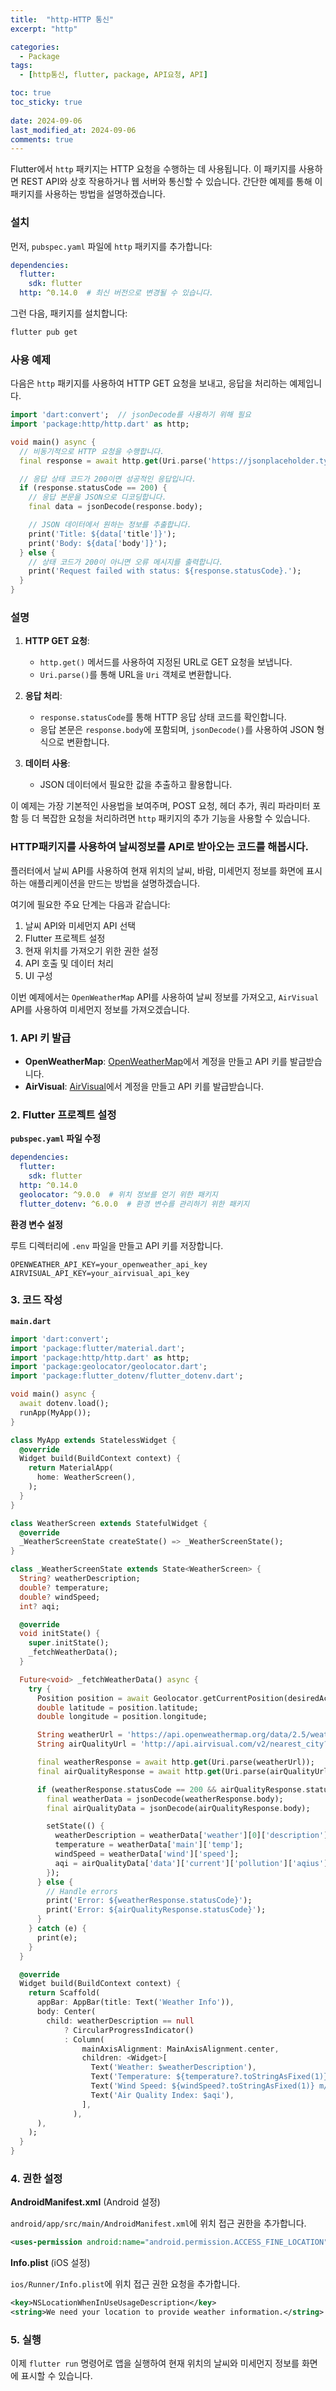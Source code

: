 ```yaml
---
title:  "http-HTTP 통신" 
excerpt: "http"

categories:
  - Package
tags:
  - [http통신, flutter, package, API요청, API]

toc: true
toc_sticky: true
 
date: 2024-09-06
last_modified_at: 2024-09-06
comments: true
---
```



Flutter에서 `http` 패키지는 HTTP 요청을 수행하는 데 사용됩니다. 이 패키지를 사용하면 REST API와 상호 작용하거나 웹 서버와 통신할 수 있습니다. 간단한 예제를 통해 이 패키지를 사용하는 방법을 설명하겠습니다.

### 설치

먼저, `pubspec.yaml` 파일에 `http` 패키지를 추가합니다:

```yaml
dependencies:
  flutter:
    sdk: flutter
  http: ^0.14.0  # 최신 버전으로 변경될 수 있습니다.
```

그런 다음, 패키지를 설치합니다:

```bash
flutter pub get
```

### 사용 예제

다음은 `http` 패키지를 사용하여 HTTP GET 요청을 보내고, 응답을 처리하는 예제입니다.

```dart
import 'dart:convert';  // jsonDecode를 사용하기 위해 필요
import 'package:http/http.dart' as http;

void main() async {
  // 비동기적으로 HTTP 요청을 수행합니다.
  final response = await http.get(Uri.parse('https://jsonplaceholder.typicode.com/posts/1'));

  // 응답 상태 코드가 200이면 성공적인 응답입니다.
  if (response.statusCode == 200) {
    // 응답 본문을 JSON으로 디코딩합니다.
    final data = jsonDecode(response.body);

    // JSON 데이터에서 원하는 정보를 추출합니다.
    print('Title: ${data['title']}');
    print('Body: ${data['body']}');
  } else {
    // 상태 코드가 200이 아니면 오류 메시지를 출력합니다.
    print('Request failed with status: ${response.statusCode}.');
  }
}
```

### 설명

1. **HTTP GET 요청**:
   - `http.get()` 메서드를 사용하여 지정된 URL로 GET 요청을 보냅니다.
   - `Uri.parse()`를 통해 URL을 `Uri` 객체로 변환합니다.

2. **응답 처리**:
   - `response.statusCode`를 통해 HTTP 응답 상태 코드를 확인합니다.
   - 응답 본문은 `response.body`에 포함되며, `jsonDecode()`를 사용하여 JSON 형식으로 변환합니다.

3. **데이터 사용**:
   - JSON 데이터에서 필요한 값을 추출하고 활용합니다.

이 예제는 가장 기본적인 사용법을 보여주며, POST 요청, 헤더 추가, 쿼리 파라미터 포함 등 더 복잡한 요청을 처리하려면 `http` 패키지의 추가 기능을 사용할 수 있습니다.





### HTTP패키지를 사용하여 날씨정보를 API로 받아오는 코드를 해봅시다.

플러터에서 날씨 API를 사용하여 현재 위치의 날씨, 바람, 미세먼지 정보를 화면에 표시하는 애플리케이션을 만드는 방법을 설명하겠습니다. 

여기에 필요한 주요 단계는 다음과 같습니다:

1. 날씨 API와 미세먼지 API 선택
2. Flutter 프로젝트 설정
3. 현재 위치를 가져오기 위한 권한 설정
4. API 호출 및 데이터 처리
5. UI 구성

이번 예제에서는 `OpenWeatherMap` API를 사용하여 날씨 정보를 가져오고, `AirVisual` API를 사용하여 미세먼지 정보를 가져오겠습니다.

### 1. API 키 발급

- **OpenWeatherMap**: [OpenWeatherMap](https://openweathermap.org/)에서 계정을 만들고 API 키를 발급받습니다.
- **AirVisual**: [AirVisual](https://www.iqair.com/world-air-quality)에서 계정을 만들고 API 키를 발급받습니다.

### 2. Flutter 프로젝트 설정

**`pubspec.yaml` 파일 수정**

```yaml
dependencies:
  flutter:
    sdk: flutter
  http: ^0.14.0
  geolocator: ^9.0.0  # 위치 정보를 얻기 위한 패키지
  flutter_dotenv: ^6.0.0  # 환경 변수를 관리하기 위한 패키지
```

**환경 변수 설정**

루트 디렉터리에 `.env` 파일을 만들고 API 키를 저장합니다.

```
OPENWEATHER_API_KEY=your_openweather_api_key
AIRVISUAL_API_KEY=your_airvisual_api_key
```

### 3. 코드 작성

**`main.dart`**

```dart
import 'dart:convert';
import 'package:flutter/material.dart';
import 'package:http/http.dart' as http;
import 'package:geolocator/geolocator.dart';
import 'package:flutter_dotenv/flutter_dotenv.dart';

void main() async {
  await dotenv.load();
  runApp(MyApp());
}

class MyApp extends StatelessWidget {
  @override
  Widget build(BuildContext context) {
    return MaterialApp(
      home: WeatherScreen(),
    );
  }
}

class WeatherScreen extends StatefulWidget {
  @override
  _WeatherScreenState createState() => _WeatherScreenState();
}

class _WeatherScreenState extends State<WeatherScreen> {
  String? weatherDescription;
  double? temperature;
  double? windSpeed;
  int? aqi;

  @override
  void initState() {
    super.initState();
    _fetchWeatherData();
  }

  Future<void> _fetchWeatherData() async {
    try {
      Position position = await Geolocator.getCurrentPosition(desiredAccuracy: LocationAccuracy.high);
      double latitude = position.latitude;
      double longitude = position.longitude;

      String weatherUrl = 'https://api.openweathermap.org/data/2.5/weather?lat=$latitude&lon=$longitude&appid=${dotenv.env['OPENWEATHER_API_KEY']}&units=metric';
      String airQualityUrl = 'http://api.airvisual.com/v2/nearest_city?lat=$latitude&lon=$longitude&key=${dotenv.env['AIRVISUAL_API_KEY']}';

      final weatherResponse = await http.get(Uri.parse(weatherUrl));
      final airQualityResponse = await http.get(Uri.parse(airQualityUrl));

      if (weatherResponse.statusCode == 200 && airQualityResponse.statusCode == 200) {
        final weatherData = jsonDecode(weatherResponse.body);
        final airQualityData = jsonDecode(airQualityResponse.body);

        setState(() {
          weatherDescription = weatherData['weather'][0]['description'];
          temperature = weatherData['main']['temp'];
          windSpeed = weatherData['wind']['speed'];
          aqi = airQualityData['data']['current']['pollution']['aqius'];
        });
      } else {
        // Handle errors
        print('Error: ${weatherResponse.statusCode}');
        print('Error: ${airQualityResponse.statusCode}');
      }
    } catch (e) {
      print(e);
    }
  }

  @override
  Widget build(BuildContext context) {
    return Scaffold(
      appBar: AppBar(title: Text('Weather Info')),
      body: Center(
        child: weatherDescription == null
            ? CircularProgressIndicator()
            : Column(
                mainAxisAlignment: MainAxisAlignment.center,
                children: <Widget>[
                  Text('Weather: $weatherDescription'),
                  Text('Temperature: ${temperature?.toStringAsFixed(1)}°C'),
                  Text('Wind Speed: ${windSpeed?.toStringAsFixed(1)} m/s'),
                  Text('Air Quality Index: $aqi'),
                ],
              ),
      ),
    );
  }
}
```

### 4. 권한 설정

**AndroidManifest.xml** (Android 설정)

`android/app/src/main/AndroidManifest.xml`에 위치 접근 권한을 추가합니다.

```xml
<uses-permission android:name="android.permission.ACCESS_FINE_LOCATION"/>
```

**Info.plist** (iOS 설정)

`ios/Runner/Info.plist`에 위치 접근 권한 요청을 추가합니다.

```xml
<key>NSLocationWhenInUseUsageDescription</key>
<string>We need your location to provide weather information.</string>
```

### 5. 실행

이제 `flutter run` 명령어로 앱을 실행하여 현재 위치의 날씨와 미세먼지 정보를 화면에 표시할 수 있습니다.
